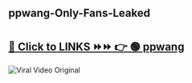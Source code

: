 
 ## ppwang-Only-Fans-Leaked

# <h2><a href="https://clipsfans.com/ppwang&ref=git">🔗 Click to LINKS ⏩⏩ 👉 🟢 ppwang </a></h2>

<a href="https://clipsfans.com/ppwang&ref=git" rel="nofollow" data-target="animated-image.originalLink"><img src="https://i.ibb.co.com/xMMVF88/686577567.gif" alt="Viral Video Original" style="max-width: 100%; display: inline-block;" data-target="animated-image.originalImage"></a>
